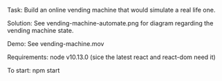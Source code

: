 Task: Build an online vending machine that would simulate a real life one.

Solution:
See vending-machine-automate.png for diagram regarding the vending machine state.

Demo: See vending-machine.mov

Requirements: node v10.13.0 (sice the latest react and react-dom need it)

To start: npm start